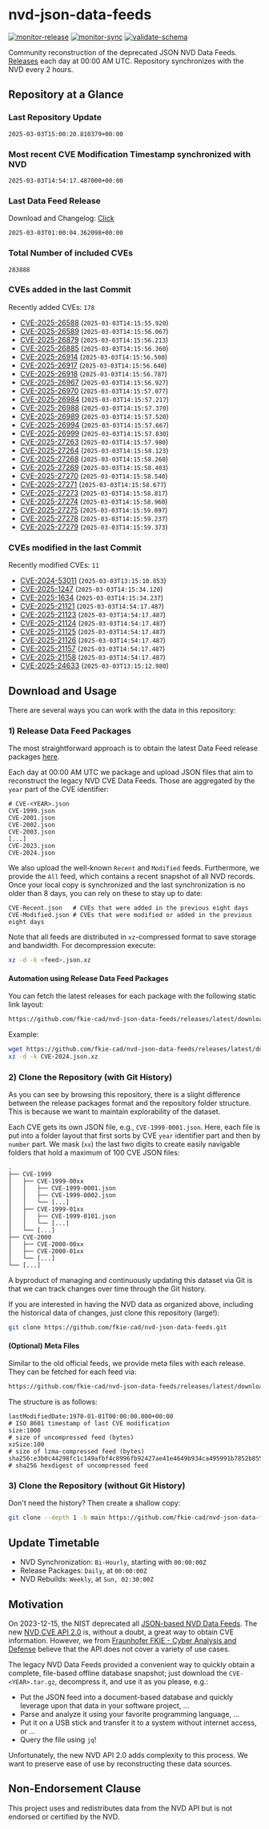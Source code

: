 # nvd-json-data-feeds

[![monitor-release](https://github.com/fkie-cad/nvd-json-data-feeds/actions/workflows/monitor_release.yml/badge.svg)](https://github.com/fkie-cad/nvd-json-data-feeds/actions/workflows/monitor_release.yml)
[![monitor-sync](https://github.com/fkie-cad/nvd-json-data-feeds/actions/workflows/monitor_sync.yml/badge.svg)](https://github.com/fkie-cad/nvd-json-data-feeds/actions/workflows/monitor_sync.yml)
[![validate-schema](https://github.com/fkie-cad/nvd-json-data-feeds/actions/workflows/validate_schema.yml/badge.svg)](https://github.com/fkie-cad/nvd-json-data-feeds/actions/workflows/validate_schema.yml)

Community reconstruction of the deprecated JSON NVD Data Feeds.
[Releases](https://github.com/fkie-cad/nvd-json-data-feeds/releases/latest) each day at 00:00 AM UTC.
Repository synchronizes with the NVD every 2 hours.

## Repository at a Glance

### Last Repository Update

```plain
2025-03-03T15:00:20.810379+00:00
```

### Most recent CVE Modification Timestamp synchronized with NVD

```plain
2025-03-03T14:54:17.487000+00:00
```

### Last Data Feed Release

Download and Changelog: [Click](https://github.com/fkie-cad/nvd-json-data-feeds/releases/latest)

```plain
2025-03-03T01:00:04.362098+00:00
```

### Total Number of included CVEs

```plain
283888
```

### CVEs added in the last Commit

Recently added CVEs: `178`

- [CVE-2025-26588](CVE-2025/CVE-2025-265xx/CVE-2025-26588.json) (`2025-03-03T14:15:55.920`)
- [CVE-2025-26589](CVE-2025/CVE-2025-265xx/CVE-2025-26589.json) (`2025-03-03T14:15:56.067`)
- [CVE-2025-26879](CVE-2025/CVE-2025-268xx/CVE-2025-26879.json) (`2025-03-03T14:15:56.213`)
- [CVE-2025-26885](CVE-2025/CVE-2025-268xx/CVE-2025-26885.json) (`2025-03-03T14:15:56.360`)
- [CVE-2025-26914](CVE-2025/CVE-2025-269xx/CVE-2025-26914.json) (`2025-03-03T14:15:56.500`)
- [CVE-2025-26917](CVE-2025/CVE-2025-269xx/CVE-2025-26917.json) (`2025-03-03T14:15:56.640`)
- [CVE-2025-26918](CVE-2025/CVE-2025-269xx/CVE-2025-26918.json) (`2025-03-03T14:15:56.787`)
- [CVE-2025-26967](CVE-2025/CVE-2025-269xx/CVE-2025-26967.json) (`2025-03-03T14:15:56.927`)
- [CVE-2025-26970](CVE-2025/CVE-2025-269xx/CVE-2025-26970.json) (`2025-03-03T14:15:57.077`)
- [CVE-2025-26984](CVE-2025/CVE-2025-269xx/CVE-2025-26984.json) (`2025-03-03T14:15:57.217`)
- [CVE-2025-26988](CVE-2025/CVE-2025-269xx/CVE-2025-26988.json) (`2025-03-03T14:15:57.370`)
- [CVE-2025-26989](CVE-2025/CVE-2025-269xx/CVE-2025-26989.json) (`2025-03-03T14:15:57.520`)
- [CVE-2025-26994](CVE-2025/CVE-2025-269xx/CVE-2025-26994.json) (`2025-03-03T14:15:57.667`)
- [CVE-2025-26999](CVE-2025/CVE-2025-269xx/CVE-2025-26999.json) (`2025-03-03T14:15:57.830`)
- [CVE-2025-27263](CVE-2025/CVE-2025-272xx/CVE-2025-27263.json) (`2025-03-03T14:15:57.980`)
- [CVE-2025-27264](CVE-2025/CVE-2025-272xx/CVE-2025-27264.json) (`2025-03-03T14:15:58.123`)
- [CVE-2025-27268](CVE-2025/CVE-2025-272xx/CVE-2025-27268.json) (`2025-03-03T14:15:58.260`)
- [CVE-2025-27269](CVE-2025/CVE-2025-272xx/CVE-2025-27269.json) (`2025-03-03T14:15:58.403`)
- [CVE-2025-27270](CVE-2025/CVE-2025-272xx/CVE-2025-27270.json) (`2025-03-03T14:15:58.540`)
- [CVE-2025-27271](CVE-2025/CVE-2025-272xx/CVE-2025-27271.json) (`2025-03-03T14:15:58.677`)
- [CVE-2025-27273](CVE-2025/CVE-2025-272xx/CVE-2025-27273.json) (`2025-03-03T14:15:58.817`)
- [CVE-2025-27274](CVE-2025/CVE-2025-272xx/CVE-2025-27274.json) (`2025-03-03T14:15:58.960`)
- [CVE-2025-27275](CVE-2025/CVE-2025-272xx/CVE-2025-27275.json) (`2025-03-03T14:15:59.097`)
- [CVE-2025-27278](CVE-2025/CVE-2025-272xx/CVE-2025-27278.json) (`2025-03-03T14:15:59.237`)
- [CVE-2025-27279](CVE-2025/CVE-2025-272xx/CVE-2025-27279.json) (`2025-03-03T14:15:59.373`)


### CVEs modified in the last Commit

Recently modified CVEs: `11`

- [CVE-2024-53011](CVE-2024/CVE-2024-530xx/CVE-2024-53011.json) (`2025-03-03T13:15:10.853`)
- [CVE-2025-1247](CVE-2025/CVE-2025-12xx/CVE-2025-1247.json) (`2025-03-03T14:15:34.120`)
- [CVE-2025-1634](CVE-2025/CVE-2025-16xx/CVE-2025-1634.json) (`2025-03-03T14:15:34.237`)
- [CVE-2025-21121](CVE-2025/CVE-2025-211xx/CVE-2025-21121.json) (`2025-03-03T14:54:17.487`)
- [CVE-2025-21123](CVE-2025/CVE-2025-211xx/CVE-2025-21123.json) (`2025-03-03T14:54:17.487`)
- [CVE-2025-21124](CVE-2025/CVE-2025-211xx/CVE-2025-21124.json) (`2025-03-03T14:54:17.487`)
- [CVE-2025-21125](CVE-2025/CVE-2025-211xx/CVE-2025-21125.json) (`2025-03-03T14:54:17.487`)
- [CVE-2025-21126](CVE-2025/CVE-2025-211xx/CVE-2025-21126.json) (`2025-03-03T14:54:17.487`)
- [CVE-2025-21157](CVE-2025/CVE-2025-211xx/CVE-2025-21157.json) (`2025-03-03T14:54:17.487`)
- [CVE-2025-21158](CVE-2025/CVE-2025-211xx/CVE-2025-21158.json) (`2025-03-03T14:54:17.487`)
- [CVE-2025-24633](CVE-2025/CVE-2025-246xx/CVE-2025-24633.json) (`2025-03-03T13:15:12.980`)


## Download and Usage

There are several ways you can work with the data in this repository:

### 1) Release Data Feed Packages

The most straightforward approach is to obtain the latest Data Feed release packages [here](https://github.com/fkie-cad/nvd-json-data-feeds/releases/latest).

Each day at 00:00 AM UTC we package and upload JSON files that aim to reconstruct the legacy NVD CVE Data Feeds.
Those are aggregated by the `year` part of the CVE identifier:

```
# CVE-<YEAR>.json
CVE-1999.json
CVE-2001.json
CVE-2002.json
CVE-2003.json
[...]
CVE-2023.json
CVE-2024.json
```

We also upload the well-known `Recent` and `Modified` feeds.
Furthermore, we provide the `All` feed, which contains a recent snapshot of all NVD records.
Once your local copy is synchronized and the last synchronization is no older than 8 days, you can rely on these to stay up to date:

```plain
CVE-Recent.json   # CVEs that were added in the previous eight days
CVE-Modified.json # CVEs that were modified or added in the previous eight days
```

Note that all feeds are distributed in `xz`-compressed format to save storage and bandwidth.
For decompression execute:

```sh
xz -d -k <feed>.json.xz
```

#### Automation using Release Data Feed Packages

You can fetch the latest releases for each package with the following static link layout:

```sh
https://github.com/fkie-cad/nvd-json-data-feeds/releases/latest/download/CVE-<YEAR>.json.xz
```

Example:

```sh
wget https://github.com/fkie-cad/nvd-json-data-feeds/releases/latest/download/CVE-2024.json.xz
xz -d -k CVE-2024.json.xz
```

### 2) Clone the Repository (with Git History)

As you can see by browsing this repository, there is a slight difference between the release packages format and the repository folder structure.
This is because we want to maintain explorability of the dataset.

Each CVE gets its own JSON file, e.g., `CVE-1999-0001.json`.
Here, each file is put into a folder layout that first sorts by CVE `year` identifier part and then by `number` part.
We mask (`xx`) the last two digits to create easily navigable folders that hold a maximum of 100 CVE JSON files:

```plain
.
├── CVE-1999
│   ├── CVE-1999-00xx
│   │   ├── CVE-1999-0001.json
│   │   ├── CVE-1999-0002.json
│   │   └── [...]
│   ├── CVE-1999-01xx
│   │   ├── CVE-1999-0101.json
│   │   └── [...]
│   └── [...]
├── CVE-2000
│   ├── CVE-2000-00xx
│   ├── CVE-2000-01xx
│   └── [...]
└── [...]
```

A byproduct of managing and continuously updating this dataset via Git is that we can track changes over time through the Git history.

If you are interested in having the NVD data as organized above, including the historical data of changes, just clone this repository (large!):

```sh
git clone https://github.com/fkie-cad/nvd-json-data-feeds.git
```

#### (Optional) Meta Files

Similar to the old official feeds, we provide meta files with each release. They can be fetched for each feed via:

```sh
https://github.com/fkie-cad/nvd-json-data-feeds/releases/latest/download/CVE-<YEAR>.meta
```

The structure is as follows:

```plain
lastModifiedDate:1970-01-01T00:00:00.000+00:00                          # ISO 8601 timestamp of last CVE modification
size:1000                                                               # size of uncompressed feed (bytes)
xzSize:100                                                              # size of lzma-compressed feed (bytes)
sha256:e3b0c44298fc1c149afbf4c8996fb92427ae41e4649b934ca495991b7852b855 # sha256 hexdigest of uncompressed feed
```

### 3) Clone the Repository (without Git History)

Don't need the history? Then create a shallow copy:

```sh
git clone --depth 1 -b main https://github.com/fkie-cad/nvd-json-data-feeds.git
```


## Update Timetable

* NVD Synchronization: `Bi-Hourly`, starting with `00:00:00Z`
* Release Packages: `Daily`, at `00:00:00Z`
* NVD Rebuilds: `Weekly`, at `Sun, 02:30:00Z`


## Motivation

On 2023-12-15, the NIST deprecated all [JSON-based NVD Data Feeds](https://nvd.nist.gov/vuln/data-feeds#divRetirementBanner-1).
The new [NVD CVE API 2.0](https://nvd.nist.gov/developers/vulnerabilities) is, without a doubt, a great way to obtain CVE information.
However, we from [Fraunhofer FKIE - Cyber Analysis and Defense](https://www.fkie.fraunhofer.de/en/departments/cad.html) believe that the API does not cover a variety of use cases.

The legacy NVD Data Feeds provided a convenient way to quickly obtain a complete, file-based offline database snapshot; just download the `CVE-<YEAR>.tar.gz`, decompress it, and use it as you please, e.g.:

- Put the JSON feed into a document-based database and quickly leverage upon that data in your software project, ...
- Parse and analyze it using your favorite programming language, ...
- Put it on a USB stick and transfer it to a system without internet access, or ...
- Query the file using `jq`!

Unfortunately, the new NVD API 2.0 adds complexity to this process.
We want to preserve ease of use by reconstructing these data sources.

## Non-Endorsement Clause

This project uses and redistributes data from the NVD API but is not endorsed or certified by the NVD.
